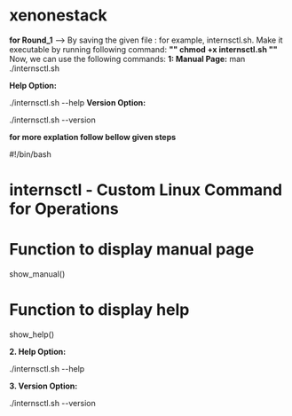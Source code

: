 # xenonestack

**for Round_1** -->
By saving the given file :
for example, internsctl.sh. 
Make it executable by running following command:
**"" chmod +x internsctl.sh ""**
Now, we can use the following commands:
**1: Manual Page:**
man ./internsctl.sh

**Help Option:**


./internsctl.sh --help
**Version Option:**


./internsctl.sh --version


**for more explation follow bellow given steps**


#!/bin/bash

# internsctl - Custom Linux Command for Operations



# Function to display manual page

show_manual() 

# Function to display help

show_help()



**2. Help Option:**

./internsctl.sh --help

**3. Version Option:**

./internsctl.sh --version



